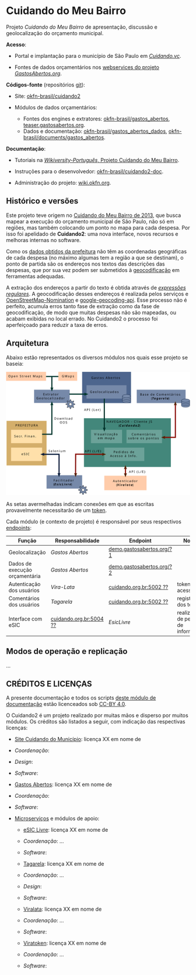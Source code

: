 # Cuidando do Meu Bairro

Projeto *Cuidando do Meu Bairro* de apresentação, discussão e geolocalização do orçamento municipal. 

**Acesso**:

* Portal e implantação para o município de São Paulo em [*Cuidando.vc*](http://cuidando.vc).

* Fontes de dados orçamentários nos [webservices do projeto *GastosAbertos.org*](http://demo.gastosabertos.org).

**Códigos-fonte** (repositórios [git](https://pt.wikipedia.org/wiki/Git)):

* Site: [okfn-brasil/cuidando2](https://github.com/okfn-brasil/cuidando2) 

* Módulos de dados orçamentários:

  * Fontes dos engines e extratores: [okfn-brasil/gastos\_abertos](https://github.com/okfn-brasil/gastos_abertos), [teaser.gastosabertos.org](https://github.com/okfn-brasil/teaser.gastosabertos.org).
  * Dados e documentação: [okfn-brasil/gastos\_abertos\_dados](https://github.com/okfn-brasil/gastos_abertos_dados), [okfn-brasil/documents/gastos\_abertos](https://github.com/okfn-brasil/documents/blob/master/gastos_abertos).

**Documentação**:

* Tutoriais na [*Wikiversity-Português*, Projeto Cuidando do Meu Bairro](https://pt.wikiversity.org/wiki/Projeto_Cuidando_do_Meu_Bairro).

* Instruções para o desenvolvedor: [okfn-brasil/cuidando2-doc](https://github.com/okfn-brasil/cuidando2-doc).

* Administração do projeto: [wiki.okfn.org](http://wiki.okfn.org/Open_Knowledge_Brasil/Gastos_Abertos).

## Histórico e versões
Este projeto teve origem no [Cuidando do Meu Bairro de 2013](http://cuidando.org.br), que busca mapear a execução do orçamento municipal de São Paulo, não só em regiões, mas também colocando um ponto no mapa para cada despesa. Por isso foi apelidado de **Cuidando2**: uma nova interface, novos recursos e melhoras internas no software.

Como os [dados obtidos da prefeitura](http://orcamento.prefeitura.sp.gov.br/orcamento/execucao.html) não têm as coordenadas geográficas de cada despesa (no máximo algumas tem a região a que se destinam), o ponto de partida são os endereços nos textos das descrições das despesas, que por sua vez podem ser submetidos à [geocodificação](https://en.wikipedia.org/wiki/Geocoding) em ferramentas adequadas.

A extração dos endereços a partir do texto é obtida através de  [*expressões regulares*](https://pt.wikipedia.org/wiki/Express%C3%A3o_regular).
A geocodificação desses endereços é realizada pelos serviços e [OpenStreetMap-Nomination](http://wiki.openstreetmap.org/wiki/Nominatim) e [google-geocoding-api](https://developers.google.com/maps/documentation/geocoding/intro). Esse processo não é perfeito, acumula erros tanto fase de extração como da fase de geocodificação, de modo que muitas despesas não são mapeadas, ou acabam exibidas no local errado. No Cuidando2 o processo foi aperfeiçoado para reduzir a taxa de erros.

## Arquitetura

Abaixo estão representados os diversos módulos nos quais esse projeto se baseia:

![Alt text](./img/cuidando2_arq2.svg)

As setas avermelhadas indicam conexões em que as escritas provavelmente necessitarão de um [token](https://github.com/okfn-brasil/viralata#protocol).

Cada módulo (e contexto de projeto) é responsável por seus respectivos [endpoints](http://www.w3.org/TR/wsdl20/#Endpoint):

| Função | Responsabilidade | **Endpoint** | Notas |
|--------|------------------|--------------|-------|
|Geolocalização|*Gastos Abertos*|[demo.gastosabertos.org/?1](http://demo.gastosabertos.org)|       |
|Dados de execução orçamentária|*Gastos Abertos*|[demo.gastosabertos.org/?2](http://demo.gastosabertos.org)|       |
|Autenticação dos usuários|*Vira-Lata*|[cuidando.org.br:5002 ??](http://cuidando.org.br:5002)|token de acesso |
|Comentários dos usuários|*Tagarela* |[cuidando.org.br:5002 ??](http://cuidando.org.br:5002)|registro dos textos|
|Interface com eSIC|[cuidando.org.br:5004 ??](http://cuidando.org.br:5004) |*EsicLivre*|realização de pedidos de informação|


## Modos de operação e replicação

...

## CRÉDITOS E LICENÇAS

A presente documentação e todos os scripts [deste módulo de documentação](https://github.com/okfn-brasil/cuidando2-doc) estão licenceados sob [CC-BY 4.0](http://creativecommons.org/licenses/by/4.0/).
 
O Cuidando2 é um projeto realizado por muitas mãos e disperso por muitos módulos. Os créditos são listados a seguir, com indicação das respectivas licenças:

* [Site Cuidando do Município](https://github.com/okfn-brasil/cuidando2.git): licença XX em nome de 

 * *Coordenação*:

 * *Design*:

 * *Software*:

* [Gastos Abertos](https://github.com/okfn-brasil/gastos_abertos): licença XX em nome de 

 * *Coordenação*:

 * *Software*:

* [Microserviços](https://en.wikipedia.org/wiki/Microservices) e módulos de apoio:

  *  [eSIC Livre](https://github.com/okfn-brasil/esiclivre): licença XX em nome de 

    * *Coordenação*: ...

    * *Software*:

  *  [Tagarela](https://github.com/okfn-brasil/tagarela): licença XX em nome de 
    * *Coordenação*: ...

    * *Design*:

    * *Software*:
     
  *  [Viralata](https://github.com/okfn-brasil/tagarela): licença XX em nome de 
    * *Coordenação*: ...

    * *Software*:

  *  [Viratoken](https://github.com/okfn-brasil/viratoken): licença XX em nome de 

    * *Coordenação*: ...

    * *Software*:

